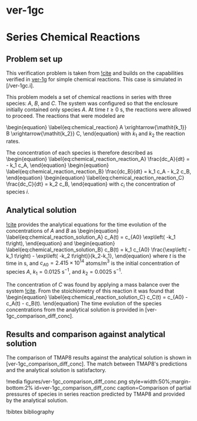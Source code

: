 # ver-1gc

# Series Chemical Reactions


## Problem set up

This verification problem is taken from [!cite](ambrosek2008verification) and builds on the capabilities verified in [ver-1g](ver-1g.md) for simple chemical reactions.
This case is simulated in [/ver-1gc.i].

This problem models a set of chemical reactions in series with three species: $A$, $B$, and $C$.
The system was configured so that the enclosure initially contained only species $A$.
At time $t \geq 0$ s, the reactions were allowed to proceed.
The reactions that were modeled are

\begin{equation} \label{eq:chemical_reaction}
A \xrightarrow{\mathit{k_1}} B \xrightarrow{\mathit{k_2}} C,
\end{equation}
with $k_1$ and $k_2$ the reaction rates.

The concentration of each species is therefore described as
\begin{equation} \label{eq:chemical_reaction_reaction_A}
\frac{dc_A}{dt} = - k_1 c_A,
\end{equation}
\begin{equation} \label{eq:chemical_reaction_reaction_B}
\frac{dc_B}{dt} = k_1 c_A - k_2 c_B,
\end{equation}
\begin{equation} \label{eq:chemical_reaction_reaction_C}
\frac{dc_C}{dt} = k_2 c_B,
\end{equation}
with $c_i$ the concentration of species $i$.


## Analytical solution

[!cite](Fogler1999) provides the analytical equations for the time evolution of the concentrations of $A$ and $B$ as
\begin{equation} \label{eq:chemical_reaction_solution_A}
c_A(t) = c_{A0} \exp\left( -k_1 t\right),
\end{equation}
and
\begin{equation} \label{eq:chemical_reaction_solution_B}
c_B(t) = k_1 c_{A0} \frac{\exp\left( -k_1 t\right) - \exp\left( -k_2 t\right)}{k_2-k_1},
\end{equation}
where $t$ is the time in s, and $c_{A0} = 2.415 \times 10^{14}$ atoms/m$^3$ is the initial concentration of species $A$, $k_1 = 0.0125$ s$^{-1}$, and $k_2 = 0.0025$ s$^{-1}$.


The concentration of $C$ was found by applying a mass balance over the system [!cite](ambrosek2008verification). From the
stoichiometry of this reaction it was found that
\begin{equation} \label{eq:chemical_reaction_solution_C}
c_C(t) = c_{A0} - c_A(t) - c_B(t).
\end{equation}
The time evolution of the species concentrations from the analytical solution is provided in [ver-1gc_comparison_diff_conc].

## Results and comparison against analytical solution

The comparison of TMAP8 results against the analytical solution is shown in [ver-1gc_comparison_diff_conc]. The match between TMAP8's predictions and the analytical solution is satisfactory.

!media figures/ver-1gc_comparison_diff_conc.png
    style=width:50%;margin-bottom:2%
    id=ver-1gc_comparison_diff_conc
    caption=Comparison of partial pressures of species in series reaction predicted by TMAP8 and provided by the analytical solution.

!bibtex bibliography

